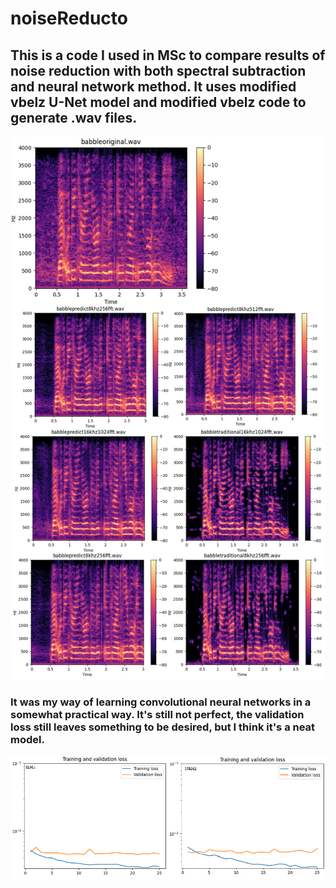 # noiseReducto
## This is a code I used in MSc to compare results of noise reduction with both spectral subtraction and neural network method. It uses modified vbelz U-Net model and modified vbelz code to generate .wav files.

![Screenshot of babble speech comparison.](/Images/babbleexample.png)

### It was my way of learning convolutional neural networks in a somewhat practical way. It's still not perfect, the validation loss still leaves something to be desired, but I think it's a neat model.

![Screenshot of 8kHz learning curve](/Images/learningcurve.png)
